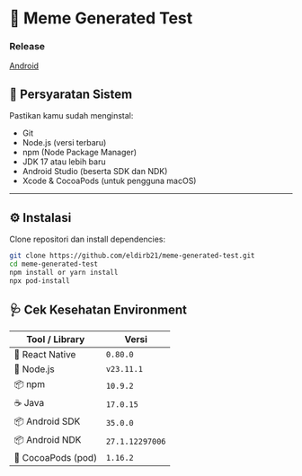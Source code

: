 # 🚀 Meme Generated Test

### Release

[Android](https://github.com/eldirb21/meme-generated-test/releases/tag/Android)

## 📌 Persyaratan Sistem

Pastikan kamu sudah menginstal:

- Git
- Node.js (versi terbaru)
- npm (Node Package Manager)
- JDK 17 atau lebih baru
- Android Studio (beserta SDK dan NDK)
- Xcode & CocoaPods (untuk pengguna macOS)

---

## ⚙️ Instalasi

Clone repositori dan install dependencies:

```bash
git clone https://github.com/eldirb21/meme-generated-test.git
cd meme-generated-test
npm install or yarn install
npx pod-install
```

## 🩺 Cek Kesehatan Environment

| Tool / Library     | Versi           |
| ------------------ | --------------- |
| 📱 React Native    | `0.80.0`        |
| 🧠 Node.js         | `v23.11.1`      |
| 📦 npm             | `10.9.2`        |
| ☕ Java            | `17.0.15`       |
| 📦 Android SDK     | `35.0.0`        |
| 📦 Android NDK     | `27.1.12297006` |
| 🍫 CocoaPods (pod) | `1.16.2`        |
